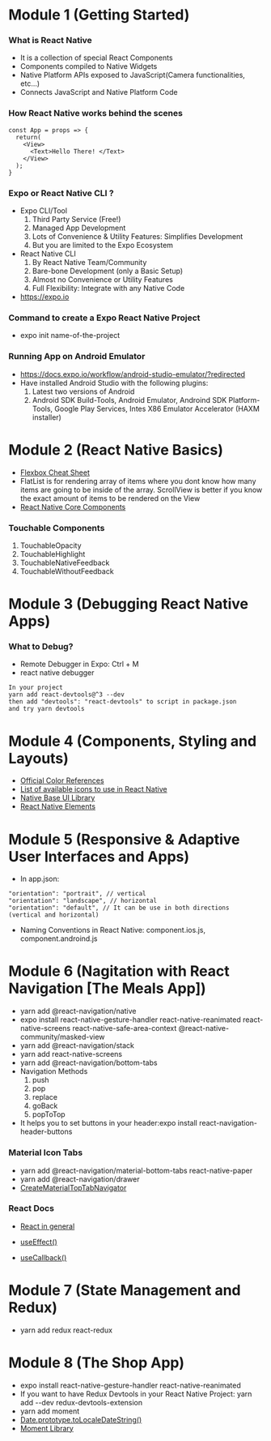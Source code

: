# Module 1 (Getting Started)

### What is React Native

- It is a collection of special React Components
- Components compiled to Native Widgets
- Native Platform APIs exposed to JavaScript(Camera functionalities, etc...)
- Connects JavaScript and Native Platform Code

### How React Native works behind the scenes

```
const App = props => {
  return(
    <View>
      <Text>Hello There! </Text>
    </View>
  );
}
```

### Expo or React Native CLI ?

- Expo CLI/Tool
  1. Third Party Service (Free!)
  2. Managed App Development
  3. Lots of Convenience & Utility Features: Simplifies Development
  4. But you are limited to the Expo Ecosystem
- React Native CLI
  1. By React Native Team/Community
  2. Bare-bone Development (only a Basic Setup)
  3. Almost no Convenience or Utility Features
  4. Full Flexibility: Integrate with any Native Code
- https://expo.io

### Command to create a Expo React Native Project

- expo init name-of-the-project

### Running App on Android Emulator

- https://docs.expo.io/workflow/android-studio-emulator/?redirected
- Have installed Android Studio with the following plugins:
  1. Latest two versions of Android
  2. Android SDK Build-Tools, Android Emulator, Androind SDK Platform-Tools, Google Play Services, Intes X86 Emulator Accelerator (HAXM installer)

# Module 2 (React Native Basics)

- [Flexbox Cheat Sheet](https://reactnative.dev/docs/flexbox)
- FlatList is for rendering array of items where you dont know how many items are going to be inside of the array. ScrollView is better if you know the exact amount of items
  to be rendered on the View
- [React Native Core Components](https://reactnative.dev/docs/components-and-apis)

### Touchable Components

1. TouchableOpacity
2. TouchableHighlight
3. TouchableNativeFeedback
4. TouchableWithoutFeedback

# Module 3 (Debugging React Native Apps)

### What to Debug?

- Remote Debugger in Expo: Ctrl + M
- react native debugger

```
In your project
yarn add react-devtools@^3 --dev
then add "devtools": "react-devtools" to script in package.json
and try yarn devtools
```

# Module 4 (Components, Styling and Layouts)

- [Official Color References](https://reactnative.dev/docs/colors)
- [List of available icons to use in React Native](https://icons.expo.fyi/)
- [Native Base UI Library](https://github.com/GeekyAnts/NativeBase)
- [React Native Elements](https://github.com/react-native-training/react-native-elements)

# Module 5 (Responsive & Adaptive User Interfaces and Apps)

- In app.json:

```
"orientation": "portrait", // vertical
"orientation": "landscape", // horizontal
"orientation": "default", // It can be use in both directions (vertical and horizontal)
```

- Naming Conventions in React Native: component.ios.js, component.androind.js

# Module 6 (Nagitation with React Navigation [The Meals App])

- yarn add @react-navigation/native
- expo install react-native-gesture-handler react-native-reanimated react-native-screens react-native-safe-area-context @react-native-community/masked-view
- yarn add @react-navigation/stack
- yarn add react-native-screens
- yarn add @react-navigation/bottom-tabs
- Navigation Methods
  1. push
  2. pop
  3. replace
  4. goBack
  5. popToTop
- It helps you to set buttons in your header:expo install react-navigation-header-buttons

### Material Icon Tabs

- yarn add @react-navigation/material-bottom-tabs react-native-paper
- yarn add @react-navigation/drawer
- [CreateMaterialTopTabNavigator](https://reactnavigation.org/docs/material-top-tab-navigator/)

### React Docs

- [React in general](https://reactjs.org/docs/getting-started.html)

- [useEffect()](https://reactjs.org/docs/hooks-reference.html#useeffect)

- [useCallback()](https://reactjs.org/docs/hooks-reference.html#usecallback)

# Module 7 (State Management and Redux)

- yarn add redux react-redux

# Module 8 (The Shop App)

- expo install react-native-gesture-handler react-native-reanimated
- If you want to have Redux Devtools in your React Native Project: yarn add --dev redux-devtools-extension
- yarn add moment
- [Date.prototype.toLocaleDateString()](https://developer.mozilla.org/en-US/docs/Web/JavaScript/Reference/Global_Objects/Date/toLocaleDateString)
- [Moment Library](https://momentjs.com/docs/#/displaying/format/)
